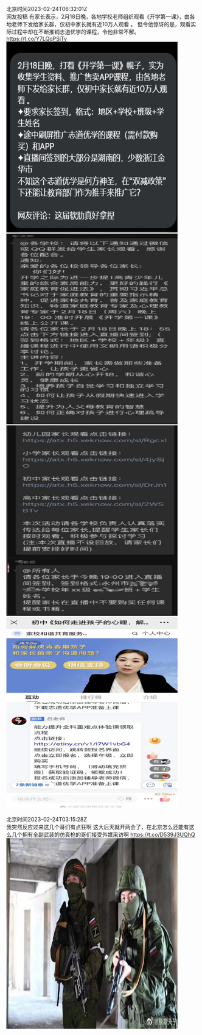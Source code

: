 北京时间2023-02-24T06:32:01Z<br>网友投稿
有家长表示，2月18日晚，各地学校老师组织观看《开学第一课》，由各地老师下发给家长群，仅初中家长就有近10万人观看 。
但令他惊讶的是，观看实际过程中却在不断推销志道优学的课程，令他非常不解。 https://t.co/Y7LQqPSjTv<br><img src='/temp/image/2023/x-Month-2/1628885416563572736_0.jpg' width='450' height='500'><img src='/temp/image/2023/x-Month-2/1628885416563572736_1.jpg' width='450' height='500'><img src='/temp/image/2023/x-Month-2/1628885416563572736_2.jpg' width='450' height='500'><img src='/temp/image/2023/x-Month-2/1628885416563572736_3.jpg' width='450' height='500'><br><br>北京时间2023-02-24T03:15:28Z<br>我突然反应过来这几个哥们有点狂啊
这大后天就开两会了，在北京怎么还能有这么几个拥有全副武装的仿真枪的哥们接受外媒采访啊 https://t.co/D539J3UQhQ<br><img src='/temp/image/2023/x-Month-2/1628835954524815360_0.jpg' width='450' height='500'><br><br>